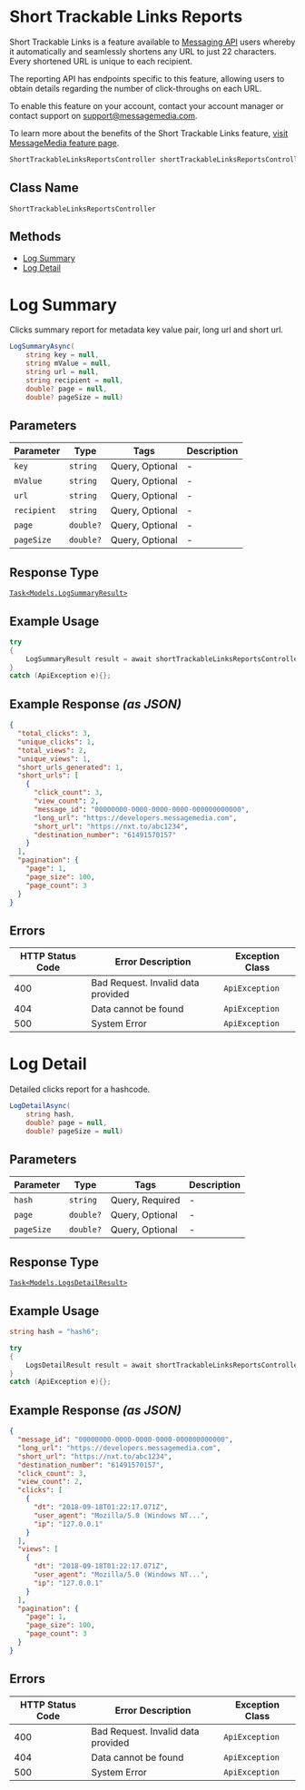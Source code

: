 # Short Trackable Links Reports

Short Trackable Links is a feature available to [Messaging API](https://developers.messagemedia.com/code/messages-api-documentation/) users whereby it automatically and seamlessly shortens any URL to just 22 characters. Every shortened URL is unique to each recipient.

The reporting API has endpoints specific to
this feature, allowing users to obtain details regarding
the number of click-throughs on each URL.

To enable this feature on your account, contact your account manager or contact support on [support@messagemedia.com](support@messagemedia.com).

To learn more about the benefits of the Short Trackable Links feature, [visit MessageMedia feature page](https://messagemedia.com/au/feature/short-urls/).

```csharp
ShortTrackableLinksReportsController shortTrackableLinksReportsController = client.ShortTrackableLinksReportsController;
```

## Class Name

`ShortTrackableLinksReportsController`

## Methods

* [Log Summary](../../doc/controllers/short-trackable-links-reports.md#log-summary)
* [Log Detail](../../doc/controllers/short-trackable-links-reports.md#log-detail)


# Log Summary

Clicks summary report for metadata key value pair, long url and short url.

```csharp
LogSummaryAsync(
    string key = null,
    string mValue = null,
    string url = null,
    string recipient = null,
    double? page = null,
    double? pageSize = null)
```

## Parameters

| Parameter | Type | Tags | Description |
|  --- | --- | --- | --- |
| `key` | `string` | Query, Optional | - |
| `mValue` | `string` | Query, Optional | - |
| `url` | `string` | Query, Optional | - |
| `recipient` | `string` | Query, Optional | - |
| `page` | `double?` | Query, Optional | - |
| `pageSize` | `double?` | Query, Optional | - |

## Response Type

[`Task<Models.LogSummaryResult>`](../../doc/models/log-summary-result.md)

## Example Usage

```csharp
try
{
    LogSummaryResult result = await shortTrackableLinksReportsController.LogSummaryAsync(null, null, null, null, null, null);
}
catch (ApiException e){};
```

## Example Response *(as JSON)*

```json
{
  "total_clicks": 3,
  "unique_clicks": 1,
  "total_views": 2,
  "unique_views": 1,
  "short_urls_generated": 1,
  "short_urls": [
    {
      "click_count": 3,
      "view_count": 2,
      "message_id": "00000000-0000-0000-0000-000000000000",
      "long_url": "https://developers.messagemedia.com",
      "short_url": "https://nxt.to/abc1234",
      "destination_number": "61491570157"
    }
  ],
  "pagination": {
    "page": 1,
    "page_size": 100,
    "page_count": 3
  }
}
```

## Errors

| HTTP Status Code | Error Description | Exception Class |
|  --- | --- | --- |
| 400 | Bad Request. Invalid data provided | `ApiException` |
| 404 | Data cannot be found | `ApiException` |
| 500 | System Error | `ApiException` |


# Log Detail

Detailed clicks report for a hashcode.

```csharp
LogDetailAsync(
    string hash,
    double? page = null,
    double? pageSize = null)
```

## Parameters

| Parameter | Type | Tags | Description |
|  --- | --- | --- | --- |
| `hash` | `string` | Query, Required | - |
| `page` | `double?` | Query, Optional | - |
| `pageSize` | `double?` | Query, Optional | - |

## Response Type

[`Task<Models.LogsDetailResult>`](../../doc/models/logs-detail-result.md)

## Example Usage

```csharp
string hash = "hash6";

try
{
    LogsDetailResult result = await shortTrackableLinksReportsController.LogDetailAsync(hash, null, null);
}
catch (ApiException e){};
```

## Example Response *(as JSON)*

```json
{
  "message_id": "00000000-0000-0000-0000-000000000000",
  "long_url": "https://developers.messagemedia.com",
  "short_url": "https://nxt.to/abc1234",
  "destination_number": "61491570157",
  "click_count": 3,
  "view_count": 2,
  "clicks": [
    {
      "dt": "2018-09-18T01:22:17.071Z",
      "user_agent": "Mozilla/5.0 (Windows NT...",
      "ip": "127.0.0.1"
    }
  ],
  "views": [
    {
      "dt": "2018-09-18T01:22:17.071Z",
      "user_agent": "Mozilla/5.0 (Windows NT...",
      "ip": "127.0.0.1"
    }
  ],
  "pagination": {
    "page": 1,
    "page_size": 100,
    "page_count": 3
  }
}
```

## Errors

| HTTP Status Code | Error Description | Exception Class |
|  --- | --- | --- |
| 400 | Bad Request. Invalid data provided | `ApiException` |
| 404 | Data cannot be found | `ApiException` |
| 500 | System Error | `ApiException` |

